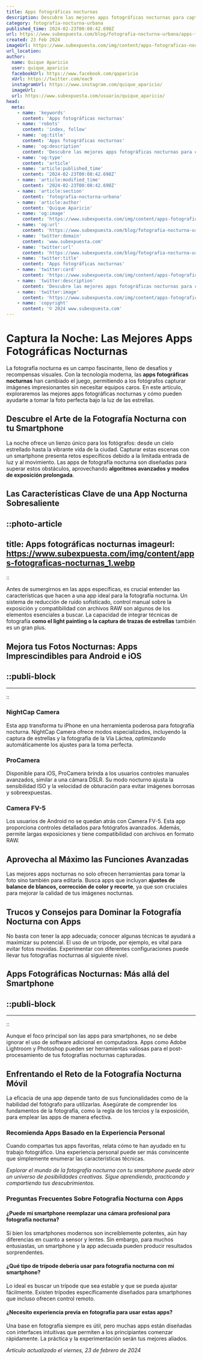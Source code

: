 ```yaml
---
title: Apps fotográficas nocturnas
description: Descubre las mejores apps fotográficas nocturnas para capturar imágenes impresionantes bajo las estrellas. Calidad profesional en tu móvil.
category: fotografia-nocturna-urbana
published_time: 2024-02-23T00:08:42.698Z
url: https://www.subexpuesta.com/blog/fotografia-nocturna-urbana/apps-fotograficas-nocturnas
created: 23 Feb 2024
imageUrl: https://www.subexpuesta.com/img/content/apps-fotograficas-nocturnas_1.webp
url_location:
author:
  name: Quique Aparicio
  user: quique_aparicio
  facebookUrl: https://www.facebook.com/qaparicio
  xUrl: https://twitter.com/eac9
  instagramUrl: https://www.instagram.com/quique_aparicio/
  imageUrl: 
  url: https://www.subexpuesta.com/usuario/quique_aparicio/
head:
  meta:
    - name: 'keywords'
      content: 'Apps fotográficas nocturnas'
    - name: 'robots'
      content: 'index, follow'
    - name: 'og:title'
      content: 'Apps fotográficas nocturnas'
    - name: 'og:description'
      content: 'Descubre las mejores apps fotográficas nocturnas para capturar imágenes impresionantes bajo las estrellas. Calidad profesional en tu móvil.'
    - name: 'og:type'
      content: 'article'
    - name: 'article:published_time'
      content: '2024-02-23T00:08:42.698Z'
    - name: 'article:modified_time'
      content: '2024-02-23T00:08:42.698Z'
    - name: 'article:section'
      content: 'fotografia-nocturna-urbana'
    - name: 'article:author'
      content: 'Quique Aparicio'
    - name: 'og:image'
      content: 'https://www.subexpuesta.com/img/content/apps-fotograficas-nocturnas_1.webp'
    - name: 'og:url'
      content: 'https://www.subexpuesta.com/blog/fotografia-nocturna-urbana/apps-fotograficas-nocturnas'
    - name: 'twitter:domain'
      content: 'www.subexpuesta.com'
    - name: 'twitter:url'
      content: 'https://www.subexpuesta.com/blog/fotografia-nocturna-urbana/apps-fotograficas-nocturnas'
    - name: 'twitter:title'
      content: 'Apps fotográficas nocturnas'
    - name: 'twitter:card'
      content: 'https://www.subexpuesta.com/img/content/apps-fotograficas-nocturnas_1.webp'
    - name: 'twitter:description'
      content: 'Descubre las mejores apps fotográficas nocturnas para capturar imágenes impresionantes bajo las estrellas. Calidad profesional en tu móvil.'
    - name: 'twitter:image'
      content: 'https://www.subexpuesta.com/img/content/apps-fotograficas-nocturnas_1.webp'
    - name: 'copyright'
      content: '© 2024 www.subexpuesta.com'
---
```

# Captura la Noche: Las Mejores Apps Fotográficas Nocturnas

La fotografía nocturna es un campo fascinante, lleno de desafíos y recompensas visuales. Con la tecnología moderna, las **apps fotográficas nocturnas** han cambiado el juego, permitiendo a los fotógrafos capturar imágenes impresionantes sin necesitar equipos caros. En este artículo, exploraremos las mejores apps fotográficas nocturnas y cómo pueden ayudarte a tomar la foto perfecta bajo la luz de las estrellas.

## Descubre el Arte de la Fotografía Nocturna con tu Smartphone

La noche ofrece un lienzo único para los fotógrafos: desde un cielo estrellado hasta la vibrante vida de la ciudad. Capturar estas escenas con un smartphone presenta retos específicos debido a la limitada entrada de luz y al movimiento. Las apps de fotografía nocturna son diseñadas para superar estos obstáculos, aprovechando **algoritmos avanzados y modos de exposición prolongada**.

## Las Características Clave de una App Nocturna Sobresaliente


::photo-article
---
title: Apps fotográficas nocturnas
imageurl: https://www.subexpuesta.com/img/content/apps-fotograficas-nocturnas_1.webp
---
::



Antes de sumergirnos en las apps específicas, es crucial entender las características que hacen a una app ideal para la fotografía nocturna. Un sistema de reducción de ruido sofisticado, control manual sobre la exposición y compatibilidad con archivos RAW son algunos de los elementos esenciales a buscar. La capacidad de integrar técnicas de fotografía **como el light painting o la captura de trazas de estrellas** también es un gran plus.

## Mejora tus Fotos Nocturnas: Apps Imprescindibles para Android e iOS


  ::publi-block
  ---
  ---
  ::
  
  

### NightCap Camera
Esta app transforma tu iPhone en una herramienta poderosa para fotografía nocturna. NightCap Camera ofrece modos especializados, incluyendo la captura de estrellas y la fotografía de la Vía Láctea, optimizando automáticamente los ajustes para la toma perfecta.

### ProCamera
Disponible para iOS, ProCamera brinda a los usuarios controles manuales avanzados, similar a una cámara DSLR. Su modo nocturno ajusta la sensibilidad ISO y la velocidad de obturación para evitar imágenes borrosas y sobreexpuestas.

### Camera FV-5
Los usuarios de Android no se quedan atrás con Camera FV-5. Esta app proporciona controles detallados para fotógrafos avanzados. Además, permite largas exposiciones y tiene compatibilidad con archivos en formato RAW.

## Aprovecha al Máximo las Funciones Avanzadas

Las mejores apps nocturnas no solo ofrecen herramientas para tomar la foto sino también para editarla. Busca apps que incluyan **ajustes de balance de blancos, corrección de color y recorte**, ya que son cruciales para mejorar la calidad de tus imágenes nocturnas.

## Trucos y Consejos para Dominar la Fotografía Nocturna con Apps

No basta con tener la app adecuada; conocer algunas técnicas te ayudará a maximizar su potencial. El uso de un trípode, por ejemplo, es vital para evitar fotos movidas. Experimentar con diferentes configuraciones puede llevar tus fotografías nocturnas al siguiente nivel.

## Apps Fotográficas Nocturnas: Más allá del Smartphone


  ::publi-block
  ---
  ---
  ::
  
  

Aunque el foco principal son las apps para smartphones, no se debe ignorar el uso de software adicional en computadora. Apps como Adobe Lightroom y Photoshop pueden ser herramientas valiosas para el post-procesamiento de tus fotografías nocturnas capturadas.

## Enfrentando el Reto de la Fotografía Nocturna Móvil

La eficacia de una app depende tanto de sus funcionalidades como de la habilidad del fotógrafo para utilizarlas. Asegúrate de comprender los fundamentos de la fotografía, como la regla de los tercios y la exposición, para emplear las apps de manera efectiva.

### Recomienda Apps Basado en la Experiencia Personal

Cuando compartas tus apps favoritas, relata cómo te han ayudado en tu trabajo fotográfico. Una experiencia personal puede ser más convincente que simplemente enumerar las características técnicas.

_Explorar el mundo de la fotografía nocturna con tu smartphone puede abrir un universo de posibilidades creativas. Sigue aprendiendo, practicando y compartiendo tus descubrimientos._

### Preguntas Frecuentes Sobre Fotografía Nocturna con Apps

#### ¿Puede mi smartphone reemplazar una cámara profesional para fotografía nocturna?
Si bien los smartphones modernos son increíblemente potentes, aún hay diferencias en cuanto a sensor y lentes. Sin embargo, para muchos entusiastas, un smartphone y la app adecuada pueden producir resultados sorprendentes.

#### ¿Qué tipo de trípode debería usar para fotografía nocturna con mi smartphone?
Lo ideal es buscar un trípode que sea estable y que se pueda ajustar fácilmente. Existen trípodes específicamente diseñados para smartphones que incluso ofrecen control remoto.

#### ¿Necesito experiencia previa en fotografía para usar estas apps?
Una base en fotografía siempre es útil, pero muchas apps están diseñadas con interfaces intuitivas que permiten a los principiantes comenzar rápidamente. La práctica y la experimentación serán tus mejores aliados.

_Artículo actualizado el viernes, 23 de febrero de 2024_
